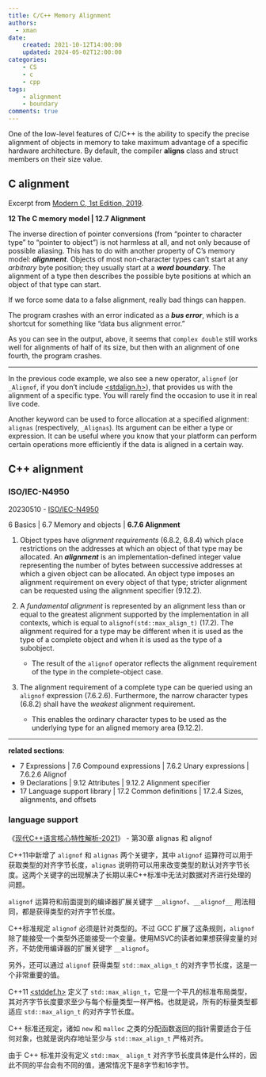 ```yaml
---
title: C/C++ Memory Alignment
authors:
  - xman
date:
    created: 2021-10-12T14:00:00
    updated: 2024-05-02T12:00:00
categories:
    - CS
    - c
    - cpp
tags:
    - alignment
    - boundary
comments: true
---
```


One of the low-level features of C/C++ is the ability to specify the precise alignment of objects in memory to take maximum advantage of a specific hardware architecture. By default, the compiler **aligns** class and struct members on their size value.

<!-- more -->

## C alignment

Excerpt from [Modern C, 1st Edition, 2019](https://www.amazon.com/Modern-C-Jens-Gustedt-ebook/dp/B0978347Z6/).

**12 The C memory model | 12.7 Alignment**

The inverse direction of pointer conversions (from “pointer to character type” to “pointer to object”) is not harmless at all, and not only because of possible aliasing. This has to do with another property of C’s memory model: ***alignment***. Objects of most non-character types can’t start at any *arbitrary* byte position; they usually start at a ***word boundary***. The alignment of a type then describes the possible byte positions at which an object of that type can start.

If we force some data to a false alignment, really bad things can happen.

The program crashes with an error indicated as a ***bus error***, which is a shortcut for something like “data bus alignment error.”

As you can see in the output, above, it seems that `complex double` still works well for alignments of half of its size, but then with an alignment of one fourth, the program crashes.

---

In the previous code example, we also see a new operator, `alignof` (or `_Alignof`, if you don’t include [<stdalign.h\>](https://en.cppreference.com/w/c/types)), that provides us with the alignment of a specific type. You will rarely find the occasion to use it in real live code.

Another keyword can be used to force allocation at a specified alignment: `alignas` (respectively, `_Alignas`). Its argument can be either a type or expression. It can be useful where you know that your platform can perform certain operations more efficiently if the data is aligned in a certain way.

## C++ alignment

### ISO/IEC-N4950

20230510 - [ISO/IEC-N4950](https://www.open-std.org/jtc1/sc22/wg21/docs/papers/2023/n4950.pdf)

6 Basics | 6.7 Memory and objects | **6.7.6 Alignment**

1. Object types have *alignment requirements* (6.8.2, 6.8.4) which place restrictions on the addresses at which an object of that type may be allocated. An ***alignment*** is an implementation-defined integer value representing the number of bytes between successive addresses at which a given object can be allocated. An object type imposes an alignment requirement on every object of that type; stricter alignment can be requested using the alignment specifier (9.12.2).

2. A *fundamental alignment* is represented by an alignment less than or equal to the greatest alignment supported by the implementation in all contexts, which is equal to `alignof(std::max_align_t)` (17.2). The alignment required for a type may be different when it is used as the type of a complete object and when it is used as the type of a subobject.

    - The result of the `alignof` operator reflects the alignment requirement of the type in the complete-object case.

6. The alignment requirement of a complete type can be queried using an `alignof` expression (7.6.2.6). Furthermore, the narrow character types (6.8.2) shall have the *weakest* alignment requirement.

    - This enables the ordinary character types to be used as the underlying type for an aligned memory area (9.12.2).

---

**related sections**:

- 7 Expressions | 7.6 Compound expressions | 7.6.2 Unary expressions | 7.6.2.6 Alignof
- 9 Declarations | 9.12 Attributes | 9.12.2 Alignment specifier
- 17 Language support library | 17.2 Common definitions | 17.2.4 Sizes, alignments, and offsets

### language support

《[现代C++语言核心特性解析-2021](https://item.jd.com/12942311.html)》 - 第30章 alignas 和 alignof

C++11中新增了 `alignof` 和 `alignas` 两个关键字，其中 `alignof` 运算符可以用于获取类型的对齐字节长度，`alignas` 说明符可以用来改变类型的默认对齐字节长度。这两个关键字的出现解决了长期以来C++标准中无法对数据对齐进行处理的问题。

`alignof` 运算符和前面提到的编译器扩展关键字 `__alignof`、`__alignof__` 用法相同，都是获得类型的对齐字节长度。

C++标准规定 `alignof` 必须是针对类型的。不过 GCC 扩展了这条规则，`alignof` 除了能接受一个类型外还能接受一个变量。使用MSVC的读者如果想获得变量的对齐，不妨使用编译器的扩展关键字 `__alignof`。

另外，还可以通过 `alignof` 获得类型 `std::max_align_t` 的对齐字节长度，这是一个非常重要的值。

C++11 [<stddef.h\>](https://en.cppreference.com/w/c/types) 定义了 `std::max_align_t`，它是一个平凡的标准布局类型，其对齐字节长度要求至少与每个标量类型一样严格。也就是说，所有的标量类型都适应 `std::max_align_t` 的对齐字节长度。

C++ 标准还规定，诸如 `new` 和 `malloc` 之类的分配函数返回的指针需要适合于任何对象，也就是说内存地址至少与 `std::max_align_t` 严格对齐。

由于 C++ 标准并没有定义 `std::max_ align_t` 对齐字节长度具体是什么样的，因此不同的平台会有不同的值，通常情况下是8字节和16字节。
